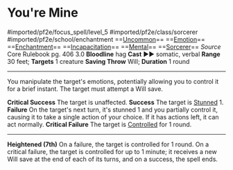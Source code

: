 # You're Mine
#imported/pf2e/focus_spell/level_5 #imported/pf2e/class/sorcerer #imported/pf2e/school/enchantment 
==[Uncommon](uncommon.md)== ==[Emotion](emotion.md)== ==[Enchantment](enchantment.md)== ==[Incapacitation](incapacitation.md)== ==[Mental](mental.md)== ==[Sorcerer](rules/traits/sorcerer.md)==
*Source* Core Rulebook pg. 406 3.0
**Bloodline** hag
**Cast** ►► somatic, verbal
**Range** 30 feet; **Targets** 1 creature
**Saving Throw** Will; **Duration** 1 round

---
You manipulate the target's emotions, potentially allowing you to control it for a brief instant. The target must attempt a Will save.

**Critical Success** The target is unaffected.
**Success** The target is [Stunned](../../../Conditions/Stunned.md) 1.
**Failure** On the target's next turn, it's stunned 1 and you partially control it, causing it to take a single action of your choice. If it has actions left, it can act normally.
**Critical Failure** The target is [Controlled](../../../Conditions/Controlled.md) for 1 round.

<hr>

**Heightened (7th)** On a failure, the target is controlled for 1 round. On a critical failure, the target is controlled for up to 1 minute; it receives a new Will save at the end of each of its turns, and on a success, the spell ends.